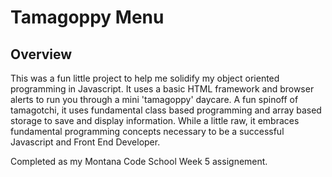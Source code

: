 # Tamagoppy Menu

## Overview
This was a fun little project to help me solidify my object oriented programming in Javascript. It uses a basic HTML framework and browser alerts to run you through a mini 'tamagoppy' daycare. A fun spinoff of tamagotchi, it uses fundamental class based programming and array based storage to save and display information. While a little raw, it embraces fundamental programming concepts necessary to be a successful Javascript and Front End Developer. 

Completed as my Montana Code School Week 5 assignement.
